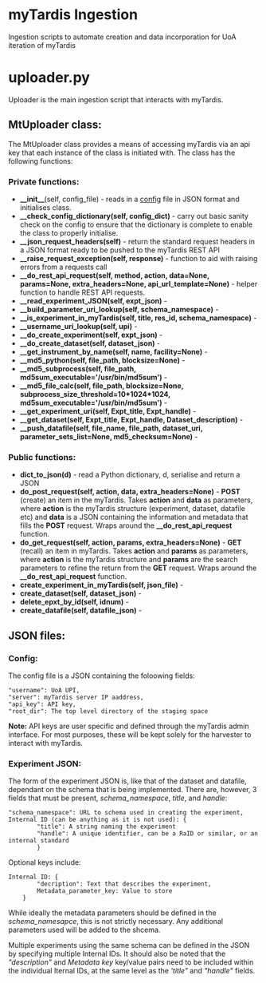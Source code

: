 # myTardis Ingestion
Ingestion scripts to automate creation and data incorporation for UoA iteration of myTardis

# uploader.py
Uploader is the main ingestion script that interacts with myTardis.

## MtUploader class:
The MtUploader class provides a means of accessing myTardis via an api key that each instance of the class is initiated with. The class has the following functions:
### Private functions:
* __\_\_init\_\___(self, config_file) - reads in a [config](###Config:) file in JSON format and initialises class.
* __\_\_check_config_dictionary(self, config_dict)__ - carry out basic sanity check on the config to ensure that the dictionary is complete to enable the class to properly initialise.
* __\_\_json_request_headers(self)__ - return the standard request headers in a JSON format ready to be pushed to the myTardis REST API
* __\_\_raise_request_exception(self, response)__ - function to aid with raising errors from a requests call
* __\_\_do\_rest\_api\_request(self, method, action, data=None, params=None, extra_headers=None,             api_url_template=None)__ - helper function to handle REST API requests.
* __\_\_read_experiment_JSON(self, expt_json)__ -
* __\_\_build_parameter_uri_lookup(self, schema_namespace)__ -
* __\_\_is_experiment_in_myTardis(self, title, res_id, schema_namespace)__ -
* __\_\_username_uri_lookup(self, upi)__ -
* __\_\_do_create_experiment(self, expt_json)__ -
* __\_\_do_create_dataset(self, dataset_json)__ -
* __\_\_get_instrument_by_name(self, name, facility=None)__ -
* __\_\_md5_python(self, file_path, blocksize=None)__ -
* __\_\_md5_subprocess(self, file_path, md5sum_executable='/usr/bin/md5sum')__ -
* __\_\_md5_file_calc(self, file_path, blocksize=None, subprocess_size_threshold=10\*1024\*1024, md5sum_executable='/usr/bin/md5sum')__ -
* __\_\_get_experiment_uri(self, Expt_title, Expt_handle)__ -
* __\_\_get_dataset(self, Expt_title, Expt_handle, Dataset_description)__ -
* __\_\_push_datafile(self, file_name, file_path, dataset_uri, parameter_sets_list=None, md5_checksum=None)__ -

### Public functions:
* __dict_to_json(d)__ - read a Python dictionary, d, serialise and return a JSON
* __do_post_request(self, action, data, extra_headers=None)__ - __POST__ (create) an item in the myTardis. Takes __action__ and __data__ as parameters, where __action__ is the myTardis structure (experiment, dataset, datafile etc) and __data__ is a JSON containing the information and metadata that fills the __POST__ request. Wraps around the __\_\_do_rest_api_request__ function.
* __do_get_request(self, action, params, extra_headers=None)__ - __GET__ (recall) an item in myTardis. Takes __action__ and __params__ as parameters, where __action__ is the myTardis structure and __params__ are the search parameters to refine the return from the __GET__ request. Wraps around the __\_\_do_rest_api_request__ function.
* __create_experiment_in_myTardis(self, json_file)__ -
* __create_dataset(self, dataset_json)__ -
* __delete_epxt_by_id(self, idnum)__ -
* __create_datafile(self, datafile_json)__ -

## JSON files:

### Config:

The config file is a JSON containing the foloowing fields:

    "username": UoA UPI,
    "server": myTardis server IP aaddress,
    "api_key": API key,
    "root_dir": The top level directory of the staging space
        
__Note:__ API keys are user specific and defined through the myTardis admin interface. For most purposes, these will be kept solely for the harvester to interact with myTardis.

### Experiment JSON:

The form of the experiment JSON is, like that of the dataset and datafile, dependant on the schema that is being implemented. There are, however, 3 fields that must be present, _schema\_namespace_, _title_, and _handle_:

    "schema_namespace": URL to schema used in creating the experiment,
    Internal ID (can be anything as it is not used): {
        	"title": A string naming the experiment
	    	"handle": A unique identifier, can be a RaID or similar, or an internal standard
        	}
        
Optional keys include:

    Internal ID: {
        	"decription": Text that describes the experiment,
        	Metadata_parameter_key: Value to store
		}
       
While ideally the metadata parameters should be defined in the _schema\_namesapce_, this is not strictly necessary. Any additional parameters used will be added to the shcema.

Multiple experiments using the same schema can be defined in the JSON by specifying multiple Internal IDs. It should also be noted that the _"description"_ and _Metadata key_ key/value pairs need to be included within the individual Iternal IDs, at the same level as the _'title"_ and _"handle"_ fields.
